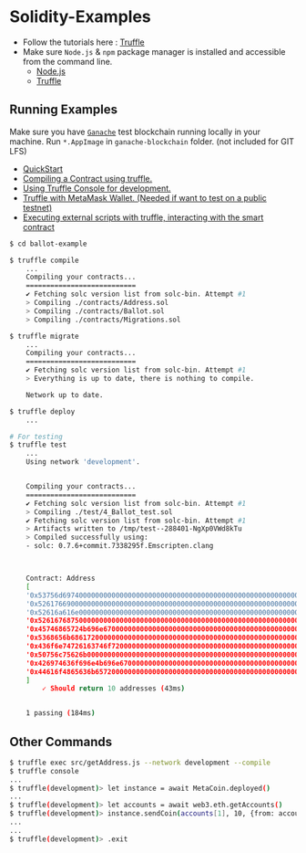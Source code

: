 # Solidity-Examples

- Follow the tutorials here : [Truffle](https://www.trufflesuite.com/docs/truffle/getting-started/installation)
- Make sure `Node.js` & `npm` package manager is installed and accessible from the command line.
    - [Node.js](https://nodejs.org/en/)
    - [Truffle](https://github.com/trufflesuite/truffle)

## Running Examples

Make sure you have [`Ganache`](https://www.trufflesuite.com/ganache) test blockchain running locally in your machine. Run `*.AppImage` in `ganache-blockchain` folder. (not included for GIT LFS)

- [QuickStart](https://www.trufflesuite.com/docs/truffle/quickstart)
- [Compiling a Contract using truffle.](https://www.trufflesuite.com/docs/truffle/getting-started/compiling-contracts)
- [Using Truffle Console for development.](https://www.trufflesuite.com/docs/truffle/getting-started/using-truffle-develop-and-the-console)
- [Truffle with MetaMask Wallet. (Needed if want to test on a public testnet)](https://www.trufflesuite.com/docs/truffle/getting-started/truffle-with-metamask)
- [Executing external scripts with truffle, interacting with the smart contract](https://www.trufflesuite.com/docs/truffle/getting-started/writing-external-scripts)

```bash
$ cd ballot-example

$ truffle compile
    ...
    Compiling your contracts...
    ===========================
    ✔ Fetching solc version list from solc-bin. Attempt #1
    > Compiling ./contracts/Address.sol
    > Compiling ./contracts/Ballot.sol
    > Compiling ./contracts/Migrations.sol

$ truffle migrate
    ...
    Compiling your contracts...
    ===========================
    ✔ Fetching solc version list from solc-bin. Attempt #1
    > Everything is up to date, there is nothing to compile.

    Network up to date.

$ truffle deploy
    ...

# For testing 
$ truffle test
    ...
    Using network 'development'.


    Compiling your contracts...
    ===========================
    ✔ Fetching solc version list from solc-bin. Attempt #1
    > Compiling ./test/4_Ballot_test.sol
    ✔ Fetching solc version list from solc-bin. Attempt #1
    > Artifacts written to /tmp/test--288401-NgXp0VWd8kTu
    > Compiled successfully using:
    - solc: 0.7.6+commit.7338295f.Emscripten.clang



    Contract: Address
    [
    '0x53756d6974000000000000000000000000000000000000000000000000000000',
    '0x5261766900000000000000000000000000000000000000000000000000000000',
    '0x52616a616e000000000000000000000000000000000000000000000000000000',
    '0x5261676875000000000000000000000000000000000000000000000000000000',
    '0x45746865724b696e670000000000000000000000000000000000000000000000',
    '0x5368656b68617200000000000000000000000000000000000000000000000000',
    '0x436f6e74726163746f7200000000000000000000000000000000000000000000',
    '0x50756c75626b0000000000000000000000000000000000000000000000000000',
    '0x426974636f696e4b696e67000000000000000000000000000000000000000000',
    '0x44616f4865636b65720000000000000000000000000000000000000000000000'
    ]
        ✓ Should return 10 addresses (43ms)


    1 passing (184ms)
```

## Other Commands

```bash
$ truffle exec src/getAddress.js --network development --compile
$ truffle console
...
$ truffle(development)> let instance = await MetaCoin.deployed()
...
$ truffle(development)> let accounts = await web3.eth.getAccounts()
$ truffle(development)> instance.sendCoin(accounts[1], 10, {from: accounts[0]})
...
...
$ truffle(development)> .exit
```